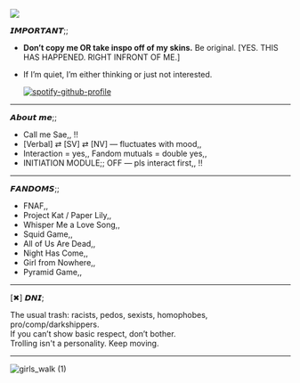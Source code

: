 ![](https://komarev.com/ghpvc/?username=Panic-Manic&&label=Stalkers&abbreviated=true&style=for-the-badge&color=672237#)

𝙄𝙈𝙋𝙊𝙍𝙏𝘼𝙉𝙏;;  

- **Don’t copy me OR take inspo off of my skins.** Be original. [YES. THIS HAS HAPPENED. RIGHT INFRONT OF ME.]  
- If I’m quiet, I’m either thinking or just not interested.

  [![spotify-github-profile](https://spotify-github-profile.kittinanx.com/api/view?uid=31pjv4w3ywdm6phx2qhsdtpj6tbm&cover_image=true&theme=novatorem&show_offline=true&background_color=672237&interchange=true&bar_color=672237#&bar_color_cover=false)](https://spotify-github-profile.kittinanx.com/api/view?uid=31pjv4w3ywdm6phx2qhsdtpj6tbm&redirect=true)  

-----------------------------------------

𝘼𝙗𝙤𝙪𝙩 𝙢𝙚;;

- Call me Sae,, !!
- [Verbal] ⇄ [SV] ⇄ [NV] — fluctuates with mood,,
- Interaction = yes,, Fandom mutuals = double yes,,
- INITIATION MODULE;; OFF — pls interact first,, !!

-----------------------------------------

𝙁𝘼𝙉𝘿𝙊𝙈𝙎;;

- FNAF,,
- Project Kat / Paper Lily,,
- Whisper Me a Love Song,,
- Squid Game,,
- All of Us Are Dead,,
- Night Has Come,,
- Girl from Nowhere,,
- Pyramid Game,, 

-----------------------------------------

[✖] 𝘿𝙉𝙄;  

The usual trash: racists, pedos, sexists, homophobes, pro/comp/darkshippers.  
If you can’t show basic respect, don’t bother.  
Trolling isn't a personality. Keep moving.  

-----------------------------------------

![girls_walk (1)](https://github.com/user-attachments/assets/aaf5bb13-eed3-43ff-8090-940ed5615a89)






 







